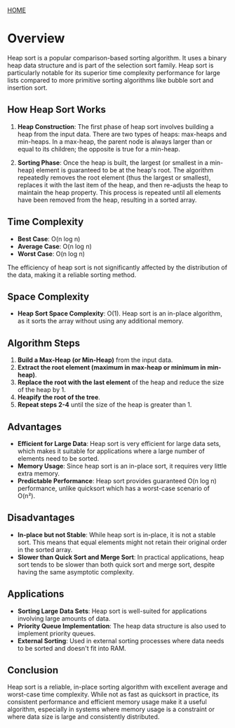 [HOME](README.md)

# Overview
Heap sort is a popular comparison-based sorting algorithm. It uses a binary heap data structure and is part of the selection sort family. Heap sort is particularly notable for its superior time complexity performance for large lists compared to more primitive sorting algorithms like bubble sort and insertion sort.

## How Heap Sort Works
1. **Heap Construction**: The first phase of heap sort involves building a heap from the input data. There are two types of heaps: max-heaps and min-heaps. In a max-heap, the parent node is always larger than or equal to its children; the opposite is true for a min-heap.
   
2. **Sorting Phase**: Once the heap is built, the largest (or smallest in a min-heap) element is guaranteed to be at the heap's root. The algorithm repeatedly removes the root element (thus the largest or smallest), replaces it with the last item of the heap, and then re-adjusts the heap to maintain the heap property. This process is repeated until all elements have been removed from the heap, resulting in a sorted array.

## Time Complexity
- **Best Case**: O(n log n)
- **Average Case**: O(n log n)
- **Worst Case**: O(n log n)

The efficiency of heap sort is not significantly affected by the distribution of the data, making it a reliable sorting method.

## Space Complexity
- **Heap Sort Space Complexity**: O(1). Heap sort is an in-place algorithm, as it sorts the array without using any additional memory.

## Algorithm Steps
1. **Build a Max-Heap (or Min-Heap)** from the input data.
2. **Extract the root element (maximum in max-heap or minimum in min-heap)**.
3. **Replace the root with the last element** of the heap and reduce the size of the heap by 1.
4. **Heapify the root of the tree**.
5. **Repeat steps 2-4** until the size of the heap is greater than 1.

## Advantages
- **Efficient for Large Data**: Heap sort is very efficient for large data sets, which makes it suitable for applications where a large number of elements need to be sorted.
- **Memory Usage**: Since heap sort is an in-place sort, it requires very little extra memory.
- **Predictable Performance**: Heap sort provides guaranteed O(n log n) performance, unlike quicksort which has a worst-case scenario of O(n²).

## Disadvantages
- **In-place but not Stable**: While heap sort is in-place, it is not a stable sort. This means that equal elements might not retain their original order in the sorted array.
- **Slower than Quick Sort and Merge Sort**: In practical applications, heap sort tends to be slower than both quick sort and merge sort, despite having the same asymptotic complexity.

## Applications
- **Sorting Large Data Sets**: Heap sort is well-suited for applications involving large amounts of data.
- **Priority Queue Implementation**: The heap data structure is also used to implement priority queues.
- **External Sorting**: Used in external sorting processes where data needs to be sorted and doesn't fit into RAM.

## Conclusion
Heap sort is a reliable, in-place sorting algorithm with excellent average and worst-case time complexity. While not as fast as quicksort in practice, its consistent performance and efficient memory usage make it a useful algorithm, especially in systems where memory usage is a constraint or where data size is large and consistently distributed.

